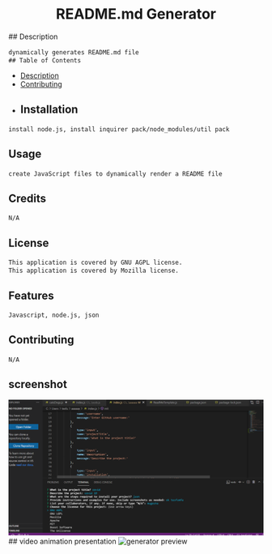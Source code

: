 <h1 align='center'></h1>
  <h1 align='center'>README.md Generator</h1>
  ## Description 

    dynamically generates README.md file
    ## Table of Contents
  - [Description](#description)
  - [Contributing](#contributing)
  -  ## Installation

    install node.js, install inquirer pack/node_modules/util pack

  ## Usage

    create JavaScript files to dynamically render a README file

  ## Credits

    N/A  

  ## License
    This application is covered by GNU AGPL license.
    This application is covered by Mozilla license.

  ## Features

    Javascript, node.js, json

  ## Contributing

    N/A
## screenshot
<img src = "./Screenshotnode.png" alt = "generator preview">
##   video animation presentation
<img src="./node.js_quality_animation.gif" width="1000" height="500" alt="generator preview">
